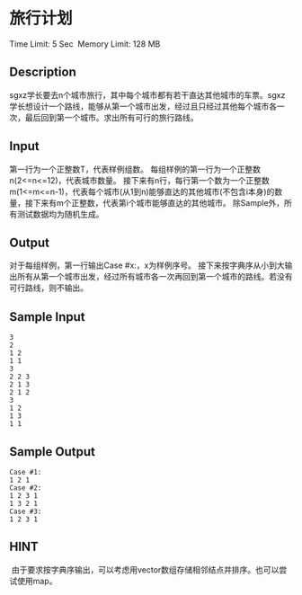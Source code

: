# 旅行计划
Time Limit: 5 Sec  Memory Limit: 128 MB


## Description
sgxz学长要去n个城市旅行，其中每个城市都有若干直达其他城市的车票。sgxz学长想设计一个路线，能够从第一个城市出发，经过且只经过其他每个城市各一次，最后回到第一个城市。求出所有可行的旅行路线。



## Input

第一行为一个正整数T，代表样例组数。
每组样例的第一行为一个正整数n(2<=n<=12)，代表城市数量。
接下来有n行，每行第一个数为一个正整数m(1<=m<=n-1)，代表每个城市(从1到n)能够直达的其他城市(不包含i本身)的数量，接下来有m个正整数，代表第i个城市能够直达的其他城市。
除Sample外，所有测试数据均为随机生成。




## Output
对于每组样例，第一行输出Case #x:，x为样例序号。
接下来按字典序从小到大输出所有从第一个城市出发，经过所有城市各一次再回到第一个城市的路线。若没有可行路线，则不输出。


## Sample Input
```
3
2
1 2
1 1
3
2 2 3
2 1 3
2 1 2
3
1 2
1 3
1 1
```
## Sample Output
```
Case #1:
1 2 1
Case #2:
1 2 3 1
1 3 2 1
Case #3:
1 2 3 1
```

## HINT
 由于要求按字典序输出，可以考虑用vector数组存储相邻结点并排序。也可以尝试使用map。